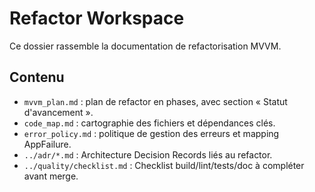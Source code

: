 <!--
Fichier : docs/refactor/README.md
Rôle : Présenter le dossier de documentation de refactorisation MVVM.
Dépendances : Aucun.
Exemple d'usage : Consultez ce README pour naviguer vers les documents de refactor.
-->

# Refactor Workspace

Ce dossier rassemble la documentation de refactorisation MVVM.

## Contenu
- `mvvm_plan.md` : plan de refactor en phases, avec section « Statut d'avancement ».
- `code_map.md` : cartographie des fichiers et dépendances clés.
- `error_policy.md` : politique de gestion des erreurs et mapping AppFailure.
- `../adr/*.md` : Architecture Decision Records liés au refactor.
- `../quality/checklist.md` : Checklist build/lint/tests/doc à compléter avant merge.

